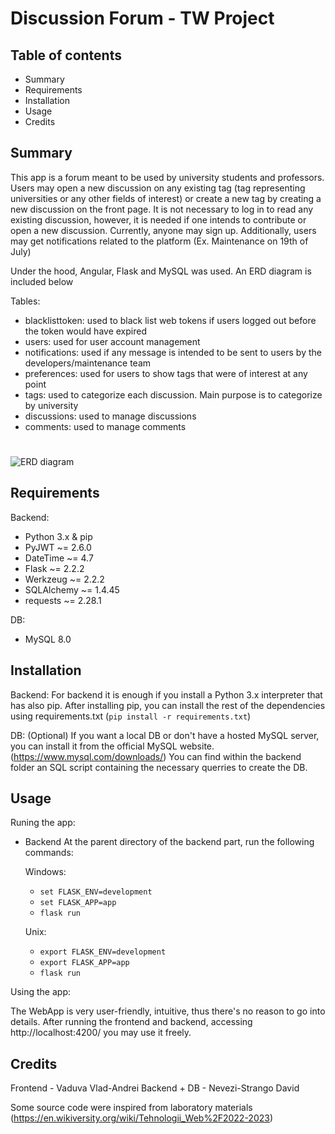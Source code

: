 # Discussion Forum - TW Project

## Table of contents

- Summary
- Requirements
- Installation
- Usage
- Credits


## Summary

This app is a forum meant to be used by university students and professors. Users may open a new discussion on any existing tag (tag representing universities or any other fields of interest) or create a new tag by creating a new discussion on the front page.
It is not necessary to log in to read any existing discussion, however, it is needed if one intends to contribute or open a new discussion. 
Currently, anyone may sign up. 
Additionally, users may get notifications related to the platform (Ex. Maintenance on 19th of July)

Under the hood, Angular, Flask and MySQL was used. An ERD diagram is included below

Tables:
- blacklisttoken: used to black list web tokens if users logged out before the token would have expired
- users: used for user account management
- notifications: used if any message is intended to be sent to users by the developers/maintenance team
- preferences: used for users to show tags that were of interest at any point
- tags: used to categorize each discussion. Main purpose is to categorize by university
- discussions: used to manage discussions
- comments: used to manage comments

#
![ERD diagram](https://user-images.githubusercontent.com/92172532/212942788-c998e778-8c2e-475b-9412-fbeaaee7b136.png)

## Requirements

Backend:
- Python 3.x & pip
- PyJWT ~= 2.6.0
- DateTime ~= 4.7
- Flask ~= 2.2.2
- Werkzeug ~= 2.2.2
- SQLAlchemy ~= 1.4.45
- requests ~= 2.28.1

DB:
- MySQL 8.0



## Installation

Backend:
For backend it is enough if you install a Python 3.x interpreter that has also pip. After installing pip, you can install the rest of the dependencies using requirements.txt (`pip install -r requirements.txt`)

DB: (Optional)
If you want a local DB or don't have a hosted MySQL server, you can install it from the official MySQL website. (https://www.mysql.com/downloads/)
You can find within the backend folder an SQL script containing the necessary querries to create the DB.


## Usage

Runing the app:

- Backend
  At the parent directory of the backend part, run the following commands:
  
  Windows:
  - `set FLASK_ENV=development`
  - `set FLASK_APP=app`
  - `flask run`
  
  Unix:
  - `export FLASK_ENV=development`
  - `export FLASK_APP=app`
  - `flask run`
  
Using the app:
 
The WebApp is very user-friendly, intuitive, thus there's no reason to go into details. After running the frontend and backend, accessing http://localhost:4200/ you may use it freely.
  

## Credits

Frontend - Vaduva Vlad-Andrei
Backend + DB - Nevezi-Strango David

Some source code were inspired from laboratory materials (https://en.wikiversity.org/wiki/Tehnologii_Web%2F2022-2023)
